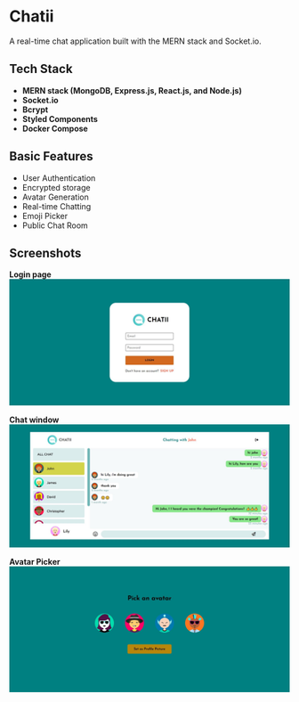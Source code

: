 # Chatii

A real-time chat application built with the MERN stack and Socket.io.

## Tech Stack

- **MERN stack (MongoDB, Express.js, React.js, and Node.js)**
- **Socket.io**
- **Bcrypt**
- **Styled Components**
- **Docker Compose**

## Basic Features

- User Authentication
- Encrypted storage
- Avatar Generation
- Real-time Chatting
- Emoji Picker
- Public Chat Room

## Screenshots

**Login page**  
![pic](</public/project-img/Screenshot 2024-02-03 130929.jpg>)

**Chat window**  
![pic](</public/project-img/Screenshot 2024-04-17 233055.jpg>)

**Avatar Picker**  
![pic](</public/project-img/Screenshot 2024-02-03 131040.jpg>)
